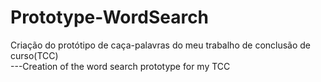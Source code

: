 # Prototype-WordSearch
Criação do protótipo de caça-palavras do meu trabalho de conclusão de curso(TCC) <br/>
---Creation of the word search prototype for my TCC
